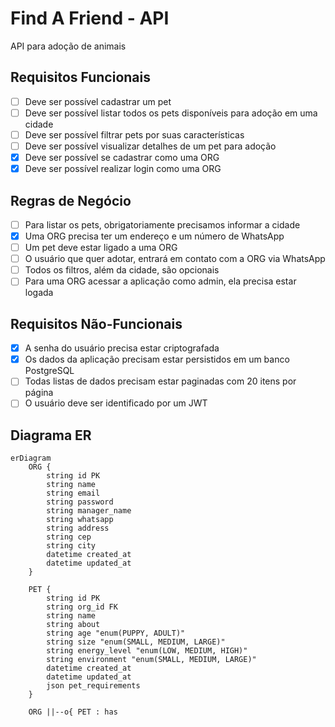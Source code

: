 # Find A Friend - API

API para adoção de animais

## Requisitos Funcionais

- [ ] Deve ser possível cadastrar um pet
- [ ] Deve ser possível listar todos os pets disponíveis para adoção em uma cidade
- [ ] Deve ser possível filtrar pets por suas características
- [ ] Deve ser possível visualizar detalhes de um pet para adoção
- [x] Deve ser possível se cadastrar como uma ORG
- [x] Deve ser possível realizar login como uma ORG

## Regras de Negócio

- [ ] Para listar os pets, obrigatoriamente precisamos informar a cidade
- [x] Uma ORG precisa ter um endereço e um número de WhatsApp
- [ ] Um pet deve estar ligado a uma ORG
- [ ] O usuário que quer adotar, entrará em contato com a ORG via WhatsApp
- [ ] Todos os filtros, além da cidade, são opcionais
- [ ] Para uma ORG acessar a aplicação como admin, ela precisa estar logada

## Requisitos Não-Funcionais

- [x] A senha do usuário precisa estar criptografada
- [x] Os dados da aplicação precisam estar persistidos em um banco PostgreSQL
- [ ] Todas listas de dados precisam estar paginadas com 20 itens por página
- [ ] O usuário deve ser identificado por um JWT

## Diagrama ER

```mermaid
erDiagram
    ORG {
        string id PK
        string name
        string email
        string password
        string manager_name
        string whatsapp
        string address
        string cep
        string city
        datetime created_at
        datetime updated_at
    }

    PET {
        string id PK
        string org_id FK
        string name
        string about
        string age "enum(PUPPY, ADULT)"
        string size "enum(SMALL, MEDIUM, LARGE)"
        string energy_level "enum(LOW, MEDIUM, HIGH)"
        string environment "enum(SMALL, MEDIUM, LARGE)"
        datetime created_at
        datetime updated_at
        json pet_requirements
    }

    ORG ||--o{ PET : has
```
